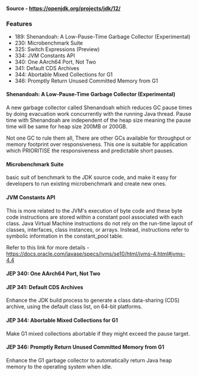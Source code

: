 #### Source - https://openjdk.org/projects/jdk/12/

### Features
* 189:	Shenandoah: A Low-Pause-Time Garbage Collector (Experimental)
* 230:	Microbenchmark Suite
* 325:	Switch Expressions (Preview)
* 334:	JVM Constants API
* 340:	One AArch64 Port, Not Two
* 341:	Default CDS Archives
* 344:	Abortable Mixed Collections for G1
* 346:	Promptly Return Unused Committed Memory from G1


#### Shenandoah: A Low-Pause-Time Garbage Collector (Experimental)
A new garbage collector called Shenandoah which reduces GC pause times by doing evacuation work concurrently 
with the running Java thread. Pause time with Shenandoah are independent of the heap size meaning the pause time 
will be same for heap size 200MB or 200GB.

Not one GC to rule them all, There are other GCs available for throughput or memory footprint over 
responsiveness. This one is suitable for application which PRIORITISE the responsiveness and predictable short pauses.

#### Microbenchmark Suite
basic suit of benchmark to the JDK source code, and make it easy for developers to run existing 
microbenchmark and create new ones.

#### JVM Constants API
This is more related to the JVM's execution of byte code and these byte code instructions are  stored 
within a constant pool associated with each class.
Java Virtual Machine instructions do not rely on the run-time layout of classes, interfaces, class instances, 
or arrays. Instead, instructions refer to symbolic information in the constant_pool table.

Refer to this link for more details - https://docs.oracle.com/javase/specs/jvms/se10/html/jvms-4.html#jvms-4.4

#### JEP 340: One AArch64 Port, Not Two

#### JEP 341: Default CDS Archives
Enhance the JDK build process to generate a class data-sharing (CDS) archive, using the default class list, 
on 64-bit platforms.

#### JEP 344: Abortable Mixed Collections for G1
Make G1 mixed collections abortable if they might exceed the pause target.

#### JEP 346: Promptly Return Unused Committed Memory from G1
Enhance the G1 garbage collector to automatically return Java heap memory to the operating system when idle.
